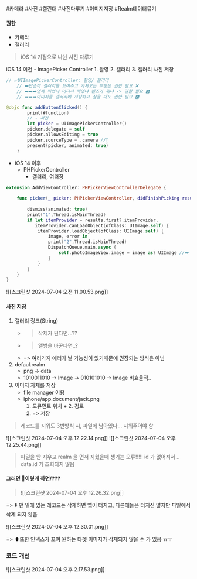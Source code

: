 #카메라 #사진 #캘린더  #사진다루기 #이미지저장 #Realm데이터묶기 

#### 권한
- 카메라
- 갤러리

> iOS 14 기점으로 나뉜 사진 다루기

iOS 14 이전
	- ImagePicker Controller
		1. 촬영
		2. 갤러리
		3. 갤러리 사진 저장

```swift
// ✅UIImagePickerController: 촬영/ 갤러리
    // ➡️단순히 갤러리를 보여주고 가져오는 부분은 권한 필요 ❌
    // ➡️➡️➡️언제 찍었냐 어디서 찍었냐 렌즈가 뭐냐 -> 권한 필요 🅾️
    // ➡️➡️➡️이미지를 갤러리에 저장하고 싶을 대도 권한 필요 🅾️

@objc func addButtonClicked() {
        print(#function)
        // - 사진
        let picker = UIImagePickerController()
        picker.delegate = self
        picker.allowsEditing = true
        picker.sourceType = .camera //🧡
        present(picker, animated: true)
    }
```
- iOS 14 이후
	- PHPickerController
		- 갤러리, 여러장

```swift
extension AddViewController: PHPickerViewControllerDelegate {
    
    func picker(_ picker: PHPickerViewController, didFinishPicking results: [PHPickerResult]) {
        
        dismiss(animated: true)
        print("1",Thread.isMainThread)
        if let itemProvider = results.first?.itemProvider,
           itemProvider.canLoadObject(ofClass: UIImage.self) {
            itemProvider.loadObject(ofClass: UIImage.self) {
                image, error in
                print("2",Thread.isMainThread)
                DispatchQueue.main.async {
                    self.photoImageView.image = image as? UIImage //➡️ 글로벌 스레드로 보냈기 때문에..
                }
            }
        }
    }
}
```

![[스크린샷 2024-07-04 오전 11.00.53.png]]

#### 사진 저장
1. 갤러리 링크(String)
	- > 삭제가 된다면...??
	- > 앨범을 바꾼다면..?
	- => 여러가지 에러가 날 가능성이 있기때문에 권장되는 방식은 아님
2. defaul.realm 
	- png -> data
	- 1010011010 -> Image -> 010101010 -> Image 비효율적..
3. 이미지 자체를 저장
	- file manager 이용
	- iphone/app.document/jack.png
		1. 도큐먼트 위치 + 2. 경로
		2. => 저장

> 레코드를 지워도 3번방식 시, 파일에 남아있다...  지워주어야 함


![[스크린샷 2024-07-04 오후 12.22.14.png]]
![[스크린샷 2024-07-04 오후 12.25.44.png]]
> 파일을 안 지우고 realm 을 먼저 지웠을때 생기는 오류!!!!!
> id 가 없어져서 .. data.id 가 조회되지 않음


#### 그러면 🚨이렇게 하면/??? 

> ![[스크린샷 2024-07-04 오후 12.26.32.png]]

=> ⬇️ 맨 밑에 있는 레코드는 삭제하면 앱이 터지고, 다른애들은 터지진 않지만 파일에서 삭제 되지 않음
 
![[스크린샷 2024-07-04 오후 12.30.01.png]]

=> ⬆️또한 인덱스가 꼬여 원하는 타겟 이미지가 삭제되지 않을 수 가 있음 ㅠㅠ

### 코드 개선


![[스크린샷 2024-07-04 오후 2.17.53.png]]